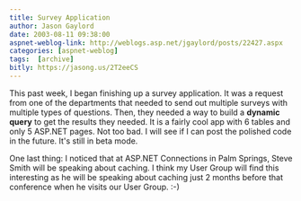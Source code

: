 ```yaml
---
title: Survey Application
author: Jason Gaylord
date: 2003-08-11 09:38:00
aspnet-weblog-link: http://weblogs.asp.net/jgaylord/posts/22427.aspx
categories: [aspnet-weblog]
tags:  [archive]
bitly: https://jasong.us/2T2eeCS
---
```


This past week, I began finishing up a survey application. It was a request from one of the departments that needed to send out multiple surveys with multiple types of questions. Then, they needed a way to build a **dynamic query** to get the results they needed. It is a fairly cool app with 6 tables and only 5 ASP.NET pages. Not too bad. I will see if I can post the polished code in the future. It's still in beta mode.
 
One last thing: I noticed that at ASP.NET Connections in Palm Springs, Steve Smith will be speaking about caching. I think my User Group will find this interesting as he will be speaking about caching just 2 months before that conference when he visits our User Group.  :-)